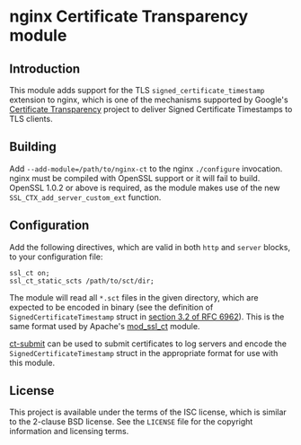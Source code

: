 nginx Certificate Transparency module
=====================================

Introduction
------------

This module adds support for the TLS `signed_certificate_timestamp` extension to
nginx, which is one of the mechanisms supported by Google's
[Certificate Transparency][ct] project to deliver Signed Certificate Timestamps
to TLS clients.

Building
--------

Add `--add-module=/path/to/nginx-ct` to the nginx `./configure` invocation.
nginx must be compiled with OpenSSL support or it will fail to build. OpenSSL
1.0.2 or above is required, as the module makes use of the new
`SSL_CTX_add_server_custom_ext` function.

Configuration
-------------

Add the following directives, which are valid in both `http` and `server`
blocks, to your configuration file:

    ssl_ct on;
    ssl_ct_static_scts /path/to/sct/dir;

The module will read all `*.sct` files in the given directory, which are
expected to be encoded in binary (see the definition of
`SignedCertificateTimestamp` struct in [section 3.2 of RFC 6962][rfc]). This is
the same format used by Apache's [mod\_ssl\_ct][apache] module.

[ct-submit][ct-submit] can be used to submit certificates to log servers and
encode the `SignedCertificateTimestamp` struct in the appropriate format for use
with this module.

License
-------

This project is available under the terms of the ISC license, which is similar
to the 2-clause BSD license. See the `LICENSE` file for the copyright
information and licensing terms.

[ct]: http://www.certificate-transparency.org/
[rfc]: https://tools.ietf.org/html/rfc6962#section-3.2
[apache]: https://httpd.apache.org/docs/trunk/mod/mod_ssl_ct.html
[ct-submit]: https://github.com/grahamedgecombe/ct-submit
